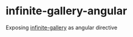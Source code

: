 # infinite-gallery-angular

Exposing [infinite-gallery](https://github.com/TeletronicsDotAe/infinite-gallery) as angular directive
